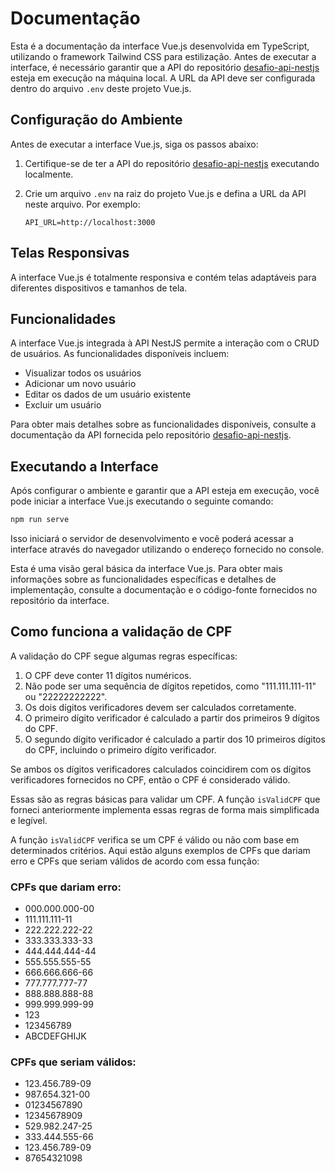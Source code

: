 # Documentação

Esta é a documentação da interface Vue.js desenvolvida em TypeScript, utilizando o framework Tailwind CSS para estilização. Antes de executar a interface, é necessário garantir que a API do repositório [desafio-api-nestjs](https://github.com/Thiago-Teofilo/desafio-api-nestjs) esteja em execução na máquina local. A URL da API deve ser configurada dentro do arquivo `.env` deste projeto Vue.js.

## Configuração do Ambiente

Antes de executar a interface Vue.js, siga os passos abaixo:

1. Certifique-se de ter a API do repositório [desafio-api-nestjs](https://github.com/Thiago-Teofilo/desafio-api-nestjs) executando localmente.

2. Crie um arquivo `.env` na raiz do projeto Vue.js e defina a URL da API neste arquivo. Por exemplo:
   ```
   API_URL=http://localhost:3000
   ```

## Telas Responsivas

A interface Vue.js é totalmente responsiva e contém telas adaptáveis para diferentes dispositivos e tamanhos de tela.

## Funcionalidades

A interface Vue.js integrada à API NestJS permite a interação com o CRUD de usuários. As funcionalidades disponíveis incluem:

- Visualizar todos os usuários
- Adicionar um novo usuário
- Editar os dados de um usuário existente
- Excluir um usuário

Para obter mais detalhes sobre as funcionalidades disponíveis, consulte a documentação da API fornecida pelo repositório [desafio-api-nestjs](https://github.com/Thiago-Teofilo/desafio-api-nestjs).

## Executando a Interface

Após configurar o ambiente e garantir que a API esteja em execução, você pode iniciar a interface Vue.js executando o seguinte comando:

```bash
npm run serve
```

Isso iniciará o servidor de desenvolvimento e você poderá acessar a interface através do navegador utilizando o endereço fornecido no console.

Esta é uma visão geral básica da interface Vue.js. Para obter mais informações sobre as funcionalidades específicas e detalhes de implementação, consulte a documentação e o código-fonte fornecidos no repositório da interface.

## Como funciona a validação de CPF

A validação do CPF segue algumas regras específicas:

1. O CPF deve conter 11 dígitos numéricos.
2. Não pode ser uma sequência de dígitos repetidos, como "111.111.111-11" ou "22222222222".
3. Os dois dígitos verificadores devem ser calculados corretamente.
4. O primeiro dígito verificador é calculado a partir dos primeiros 9 dígitos do CPF.
5. O segundo dígito verificador é calculado a partir dos 10 primeiros dígitos do CPF, incluindo o primeiro dígito verificador.

Se ambos os dígitos verificadores calculados coincidirem com os dígitos verificadores fornecidos no CPF, então o CPF é considerado válido.

Essas são as regras básicas para validar um CPF. A função `isValidCPF` que forneci anteriormente implementa essas regras de forma mais simplificada e legível.

A função `isValidCPF` verifica se um CPF é válido ou não com base em determinados critérios. Aqui estão alguns exemplos de CPFs que dariam erro e CPFs que seriam válidos de acordo com essa função:

### CPFs que dariam erro:

   - 000.000.000-00
   - 111.111.111-11
   - 222.222.222-22
   - 333.333.333-33
   - 444.444.444-44
   - 555.555.555-55
   - 666.666.666-66
   - 777.777.777-77
   - 888.888.888-88
   - 999.999.999-99
   - 123
   - 123456789
   - ABCDEFGHIJK

### CPFs que seriam válidos:

   - 123.456.789-09
   - 987.654.321-00
   - 01234567890
   - 12345678909
   - 529.982.247-25
   - 333.444.555-66
   - 123.456.789-09
   - 87654321098
